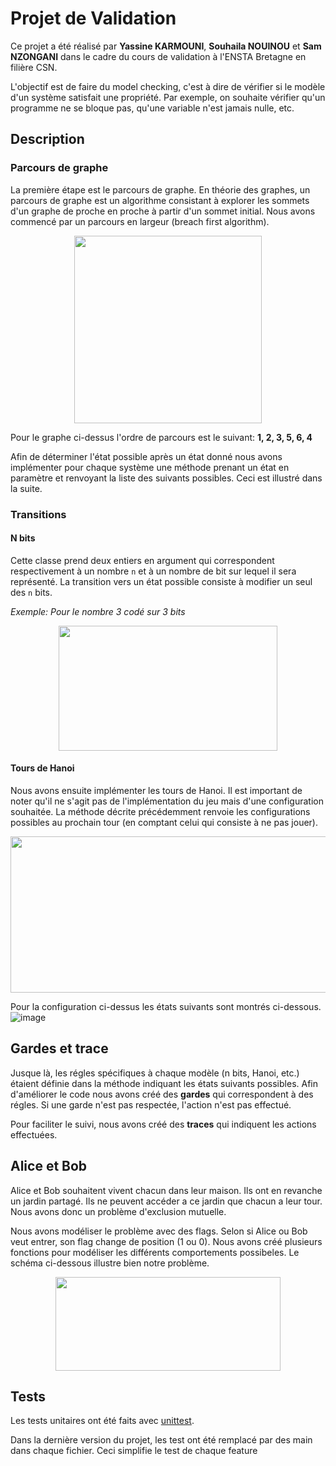# Projet de Validation
Ce projet a été réalisé par **Yassine KARMOUNI**, **Souhaila NOUINOU** et **Sam NZONGANI** dans le cadre du cours de validation à l'ENSTA Bretagne en filière CSN.

L'objectif est de faire du model checking, c'est à dire de vérifier si le modèle d'un système satisfait une propriété. Par exemple, on souhaite vérifier qu'un programme ne se bloque pas, qu'une variable n'est jamais nulle, etc.

## Description
### Parcours de graphe
La première étape est le parcours de graphe. En théorie des graphes, un parcours de graphe est un algorithme consistant à explorer les sommets d'un graphe de proche en proche à partir d'un sommet initial. Nous avons commencé par un parcours en largeur (breach first algorithm).

<p align="center">
    <img src="https://user-images.githubusercontent.com/91531132/216988989-38f0a732-4e5e-4c60-ad4c-2f0c50367b0e.png" width=300 height=300>
</p>

Pour le graphe ci-dessus l'ordre de parcours est le suivant: **1, 2, 3, 5, 6, 4**

Afin de déterminer l'état possible après un état donné nous avons implémenter pour chaque système une méthode prenant un état en paramètre et renvoyant la liste des suivants possibles. Ceci est illustré dans la suite.

### Transitions
#### N bits
Cette classe prend deux entiers en argument qui correspondent respectivement à un nombre ``n`` et à un nombre de bit sur lequel il sera représenté.
La transition vers un état possible consiste à modifier un seul des ``n`` bits.

*Exemple: Pour le nombre 3 codé sur 3 bits* 
<p align="center">
    <img src="https://user-images.githubusercontent.com/91531132/217005243-3e8e3ac7-9596-4bb0-8c2f-eb03acad7bcf.png" width=350 height=200>
</p>


#### Tours de Hanoi
Nous avons ensuite implémenter les tours de Hanoi. Il est important de noter qu'il ne s'agit pas de l'implémentation du jeu mais d'une configuration souhaitée.
La méthode décrite précédemment renvoie les configurations possibles au prochain tour (en comptant celui qui consiste à ne pas jouer).

<p align="center">
    <img src="https://user-images.githubusercontent.com/91531132/216992112-f8cc8ac9-1819-42ec-ae02-ec32db4b4347.png" width=550 height=250>
</p>

Pour la configuration ci-dessus les états suivants sont montrés ci-dessous.
![image](https://user-images.githubusercontent.com/91531132/217007086-8d0c2a2a-8d13-4fa4-ac6e-722917f0d489.png)

## Gardes et trace
Jusque là, les régles spécifiques à chaque modèle (n bits, Hanoi, etc.) étaient définie dans la méthode indiquant les états suivants possibles.
Afin d'améliorer le code nous avons créé des **gardes** qui correspondent à des régles. Si une garde n'est pas respectée, l'action n'est pas effectué.

Pour faciliter le suivi, nous avons créé des **traces** qui indiquent les actions effectuées.

## Alice et Bob
Alice et Bob souhaitent vivent chacun dans leur maison. Ils ont en revanche un jardin partagé.
Ils ne peuvent accéder a ce jardin que chacun a leur tour. Nous avons donc un problème d'exclusion mutuelle.

Nous avons modéliser le problème avec des flags. Selon si Alice ou Bob veut entrer, son flag change de position (1 ou 0).
Nous avons créé plusieurs fonctions pour modéliser les différents comportements possibeles.
Le schéma ci-dessous illustre bien notre problème.

<p align="center">
    <img src="https://user-images.githubusercontent.com/91531132/217011692-a1076390-2992-4eaf-9f78-7cdb414af737.png" width=360 height=150>
</p>

## Tests
Les tests unitaires ont été faits avec [unittest](https://docs.python.org/fr/3/library/unittest.html).

Dans la dernière version du projet, les test ont été remplacé par des main dans chaque fichier. Ceci simplifie le test de chaque feature
